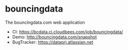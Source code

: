 bouncingdata
============

The bouncingdata.com web application

- CI: https://bcdata.ci.cloudbees.com/job/bouncingdata/
- Demo: http://bouncingdata.com/snapshot
- BugTracker: https://dataprj.atlassian.net
